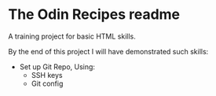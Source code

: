 # The Odin Recipes readme

A training project for basic HTML skills.

By the end of this project I will have demonstrated such skills:
- Set up Git Repo, Using:
    - SSH keys
    - Git config

 